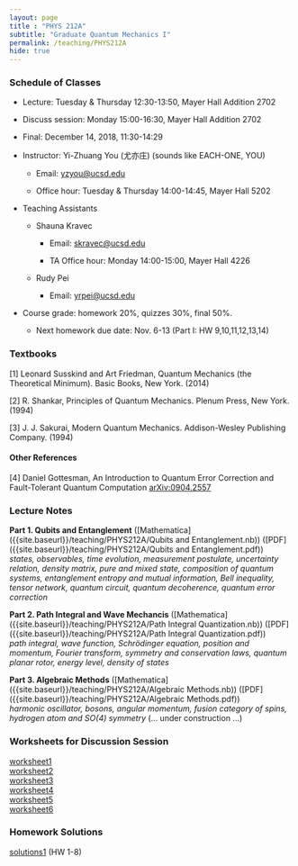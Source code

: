 ```yaml
---
layout: page 
title : "PHYS 212A"
subtitle: "Graduate Quantum Mechanics I"
permalink: /teaching/PHYS212A
hide: true
---
```


### Schedule of Classes

* Lecture: Tuesday & Thursday 12:30-13:50, Mayer Hall Addition 2702

* Discuss session: Monday 15:00-16:30, Mayer Hall Addition 2702 

* Final: December 14, 2018, 11:30-14:29

* Instructor: Yi-Zhuang You (尤亦庄) (sounds like EACH-ONE, YOU)

  * Email: <yzyou@ucsd.edu>

  * Office hour: Tuesday & Thursday 14:00-14:45, Mayer Hall 5202

* Teaching Assistants
 
  * Shauna Kravec

  	 * Email: <skravec@ucsd.edu>

     * TA Office hour: Monday 14:00-15:00, Mayer Hall 4226

  * Rudy Pei
  
    * Email: <yrpei@ucsd.edu>

* Course grade: homework 20%, quizzes 30%, final 50%.

  * Next homework due date: Nov. 6-13 (Part I: HW 9,10,11,12,13,14)

### Textbooks

[1] Leonard Susskind and Art Friedman, Quantum Mechanics (the Theoretical Minimum). Basic Books, New York. (2014)

[2] R. Shankar, Principles of Quantum Mechanics. Plenum Press, New York. (1994)

[3] J. J. Sakurai, Modern Quantum Mechanics. Addison-Wesley Publishing Company. (1994)

#### Other References

[4] Daniel Gottesman, An Introduction to Quantum Error Correction and
Fault-Tolerant Quantum Computation [arXiv:0904.2557](https://arxiv.org/pdf/0904.2557.pdf)

### Lecture Notes

**Part 1. Qubits and Entanglement** ([Mathematica]({{site.baseurl}}/teaching/PHYS212A/Qubits and Entanglement.nb)) ([PDF]({{site.baseurl}}/teaching/PHYS212A/Qubits and Entanglement.pdf))  
*states, observables, time evolution, measurement postulate, uncertainty relation, density matrix, pure and mixed state, composition of quantum systems, entanglement entropy and mutual information, Bell inequality, tensor network, quantum circuit, quantum decoherence, quantum error correction*

**Part 2. Path Integral and Wave Mechancis** ([Mathematica]({{site.baseurl}}/teaching/PHYS212A/Path Integral Quantization.nb)) ([PDF]({{site.baseurl}}/teaching/PHYS212A/Path Integral Quantization.pdf))  
*path integral, wave function, Schrödinger equation, position and momentum, Fourier transform, symmetry and conservation laws, quantum planar rotor, energy level, density of states*

**Part 3. Algebraic Methods** ([Mathematica]({{site.baseurl}}/teaching/PHYS212A/Algebraic Methods.nb)) ([PDF]({{site.baseurl}}/teaching/PHYS212A/Algebraic Methods.pdf))  
*harmonic oscillator, bosons, angular momentum, fusion category of spins, hydrogen atom and SO(4) symmetry* (... under construction ...)

### Worksheets for Discussion Session

[worksheet1]({{site.baseurl}}/teaching/PHYS212A/worksheet1.pdf)  
[worksheet2]({{site.baseurl}}/teaching/PHYS212A/worksheet2.pdf)  
[worksheet3]({{site.baseurl}}/teaching/PHYS212A/worksheet3.pdf)  
[worksheet4]({{site.baseurl}}/teaching/PHYS212A/worksheet4.pdf)  
[worksheet5]({{site.baseurl}}/teaching/PHYS212A/worksheet5.pdf)  
[worksheet6]({{site.baseurl}}/teaching/PHYS212A/worksheet6.pdf)

### Homework Solutions

[solutions1]({{site.baseurl}}/teaching/PHYS212A/solutions1.pdf) (HW 1-8)

